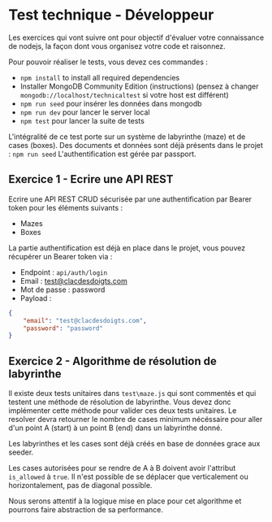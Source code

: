 # Test technique - Développeur 

Les exercices qui vont suivre ont pour objectif d'évaluer votre connaissance de nodejs, la façon dont vous organisez votre code et raisonnez.

Pour pouvoir réaliser le tests, vous devez ces commandes :

- `npm install` to install all required dependencies
- Installer MongoDB Community Edition (instructions) (pensez à changer `mongodb://localhost/technicaltest` si votre host est différent)
- `npm run seed` pour insérer les données dans mongodb
- `npm run dev` pour lancer le server local
- `npm test` pour lancer la suite de tests


L'intégralité de ce test porte sur un système de labyrinthe (maze) et de cases (boxes).
Des documents et données sont déjà présents dans le projet : ``npm run seed``
L'authentification est gérée par passport.


## Exercice 1 - Ecrire une API REST

Ecrire une API REST CRUD sécurisée par une authentification par Bearer token pour les éléments suivants :

- Mazes
- Boxes

La partie authentification est déjà en place dans le projet, vous pouvez récupérer un Bearer token via :

- Endpoint : ``api/auth/login``
- Email : test@clacdesdoigts.com
- Mot de passe : password
- Payload : 
```json
{
    "email": "test@clacdesdoigts.com",
    "password": "password"
}
```


## Exercice 2 - Algorithme de résolution de labyrinthe

Il existe deux tests unitaires dans ``test\maze.js`` qui sont commentés et qui testent une méthode de résolution de labyrinthe.
Vous devez donc implémenter cette méthode pour valider ces deux tests unitaires.
Le resolver devra retourner le nombre de cases minimum nécéssaire pour aller d'un point A (start) à un point B (end) dans un labyrinthe donné. 

Les labyrinthes et les cases sont déjà créés en base de données grace aux seeder.

Les cases autorisées pour se rendre de A à B doivent avoir l'attribut ``is_allowed`` à ``true``.
Il n'est possible de se déplacer que verticalement ou horizontalement, pas de diagonal possible.

Nous serons attentif à la logique mise en place pour cet algorithme et pourrons faire abstraction de sa performance.  
